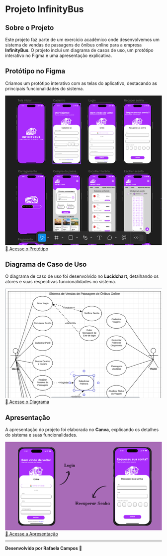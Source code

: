 # Projeto InfinityBus

## Sobre o Projeto

Este projeto faz parte de um exercício acadêmico onde desenvolvemos um sistema de vendas de passagens de ônibus online para a empresa **InfinityBus**. O projeto inclui um diagrama de casos de uso, um protótipo interativo no Figma e uma apresentação explicativa.

## Protótipo no Figma

Criamos um protótipo interativo com as telas do aplicativo, destacando as principais funcionalidades do sistema.

![Protótipo InfinityBus](prototipo.png)  
[🔗 Acesse o Protótipo](https://www.figma.com/design/5rgzVCbHPrEZC3SusK8kED/Telas-InfinityBus?node-id=0-1&p=f&t=pwJbN8yM4BSxJI7w-0)

## Diagrama de Caso de Uso

O diagrama de caso de uso foi desenvolvido no **Lucidchart**, detalhando os atores e suas respectivas funcionalidades no sistema.

![Diagrama de Caso de Uso](diagrama.png)  
[🔗 Acesse o Diagrama](https://lucid.app/lucidchart/8ec931ac-46b1-4e24-a03c-85e53632eb81/edit?viewport_loc=-239%2C767%2C1685%2C821%2C0_0&invitationId=inv_2695c26b-5bbc-4871-9d8a-ae6a9f8fd234)

## Apresentação

A apresentação do projeto foi elaborada no **Canva**, explicando os detalhes do sistema e suas funcionalidades.

![Apresentação InfinityBus](canva.png)  
[🔗 Acesse a Apresentação](https://www.canva.com/design/DAGhkKnwtdQ/S1QJJwOz3-kdRQGGB2WIgg/edit)

---
**Desenvolvido por Rafaela Campos** 🚀
